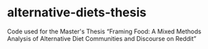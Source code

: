 # alternative-diets-thesis
Code used for the Master's Thesis “Framing Food: A Mixed Methods Analysis of Alternative Diet Communities and Discourse on Reddit” 
